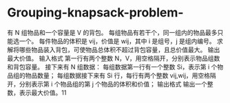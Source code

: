 # Grouping-knapsack-problem-
有 N 组物品和一个容量是 V 的背包。  每组物品有若干个，同一组内的物品最多只能选一个。 每件物品的体积是 vij，价值是 wij，其中 i 是组号，j 是组内编号。  求解将哪些物品装入背包，可使物品总体积不超过背包容量，且总价值最大。  输出最大价值。  输入格式 第一行有两个整数 N，V，用空格隔开，分别表示物品组数和背包容量。  接下来有 N 组数据：  每组数据第一行有一个整数 Si，表示第 i 个物品组的物品数量； 每组数据接下来有 Si 行，每行有两个整数 vij,wij，用空格隔开，分别表示第 i 个物品组的第 j 个物品的体积和价值； 输出格式 输出一个整数，表示最大价值。11
